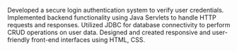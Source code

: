 Developed a secure login authentication system to verify user credentials.
Implemented backend functionality using Java Servlets to handle HTTP requests and responses.
Utilized JDBC for database connectivity to perform CRUD operations on user data.
Designed and created responsive and user-friendly front-end interfaces using HTML, CSS.
